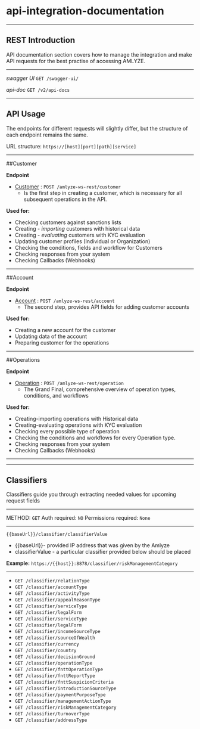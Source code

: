 # api-integration-documentation

---
## REST Introduction

API documentation section covers how to manage the integration and make API requests for the best practise of accessing AMLYZE.

---

*swagger UI* `GET /swagger-ui/`

*api-doc* `GET /v2/api-docs`

---
## API Usage

The endpoints for different requests will slightly differ, but the structure of each endpoint remains the same.

URL structure: `https://[host][port][path][service]`

---
##Customer

<b>Endpoint</b>

* [Customer](customer/customer.md) : `POST /amlyze-ws-rest/customer`
    * Is the first step in creating a customer, which is necessary for all subsequent operations in the API. 

<b>Used for:</b>
* Checking customers against sanctions lists
* Creating - <i>importing</i> customers with historical data
* Creating - <i>evaluating</i> customers with KYC evaluation
* Updating customer profiles (Individual or Organization)
* Checking the conditions, fields and workflow for Customers
* Checking responses from your system
* Checking Callbacks (Webhooks)
---
##Account

<b>Endpoint</b>

* [Account](account/account.md) : `POST /amlyze-ws-rest/account`
    * The second step, provides API fields for adding customer accounts


<b>Used for:</b>
* Creating a new account for the customer
* Updating data of the account
* Preparing customer for the operations

---

##Operations

<b>Endpoint</b>

* [Operation](operation/operation.md) : `POST /amlyze-ws-rest/operation`
    * The Grand Final, comprehensive overview of operation types, conditions, and workflows

<b>Used for:</b>
* Creating-importing operations with Historical data
* Creating-evaluating operations with KYC evaluation
* Checking  every possible type of operation
* Checking the conditions and workflows for every Operation type.
* Checking responses from your system
* Checking Callbacks (Webhooks)
---
---
## Classifiers

Classifiers guide you through extracting needed values for upcoming request fields

---

METHOD: `GET`
Auth required: `NO`
Permissions required: `None`

---

 `{{baseUrl}}/classifier/classifierValue`
 * {{baseUrl}}- provided IP address that was given by the Amlyze
 * classifierValue   - a particular classifier provided below should be placed

 
<b>Example:</b> `https://{{host}}:8878/classifier/riskManagementCategory`

---

* `GET /classifier/relationType`
* `GET /classifier/accountType`
* `GET /classifier/activityType`
* `GET /classifier/appealReasonType`
* `GET /classifier/serviceType`
* `GET /classifier/legalForm`
* `GET /classifier/serviceType`
* `GET /classifier/legalForm`
* `GET /classifier/incomeSourceType`
* `GET /classifier/sourceOfWealth`
* `GET /classifier/currency`
* `GET /classifier/country`
* `GET /classifier/decisionGround`
* `GET /classifier/operationType`
* `GET /classifier/fnttOperationType`
* `GET /classifier/fnttReportType`
* `GET /classifier/fnttSuspicionCriteria`
* `GET /classifier/introductionSourceType`
* `GET /classifier/paymentPurposeType`
* `GET /classifier/managementActionType`
* `GET /classifier/riskManagementCategory`
* `GET /classifier/turnoverType`
* `GET /classifier/addressType`
